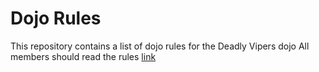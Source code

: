 Dojo Rules
==========

This repository contains a list of dojo rules for the Deadly Vipers dojo
All members should read the rules [link]("https://github.com/deadlyvipers")
